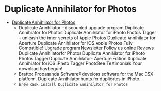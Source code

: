 # Duplicate Annihilator for Photos
- [Duplicate Annihilator for Photos](https://brattoo.com/propaganda/)
  -  Duplicate Annihilator – discounted upgrade program Duplicate Annihilator for Photos Duplicate Annihilator for iPhoto Photos Tagger – unleash the inner secrets of Apple Photos Duplicate Annihilator for Aperture Duplicate Annihilator for iOS Apple Photos Fully Compatible! Upgrade program Newsletter Follow us online Reviews Duplicate Annihilatorfor Photos Duplicate Annihilator for iPhoto Photos Tagger Duplicate Annihilator- Aperture Edition Duplicate Annihilator for iOS iPhoto Tagger PhotoBee Testimonials Your download has begun!
  - Brattoo Propaganda Software® develops software for the Mac OSX platform. Duplicate Annihilator hunts for duplicates in iPhoto.
  - `brew cask install Duplicate Annihilator for Photos`
